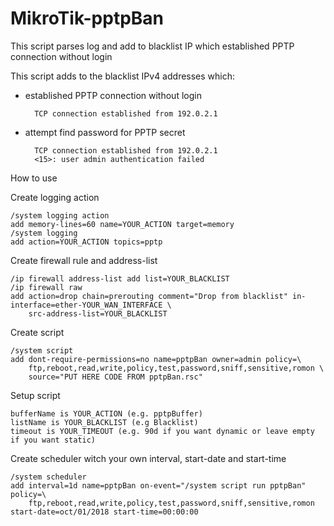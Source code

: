 # MikroTik-pptpBan
This script parses log and add to blacklist IP which established PPTP connection without login 

This script adds to the blacklist IPv4 addresses which:

- established PPTP connection without login
		
		TCP connection established from 192.0.2.1

- attempt find password for PPTP secret

		TCP connection established from 192.0.2.1
		<15>: user admin authentication failed

How to use

Create logging action

	/system logging action
	add memory-lines=60 name=YOUR_ACTION target=memory
	/system logging
	add action=YOUR_ACTION topics=pptp

Create firewall rule and address-list

	/ip firewall address-list add list=YOUR_BLACKLIST
	/ip firewall raw
	add action=drop chain=prerouting comment="Drop from blacklist" in-interface=ether-YOUR_WAN_INTERFACE \
		src-address-list=YOUR_BLACKLIST

Create script

	/system script
	add dont-require-permissions=no name=pptpBan owner=admin policy=\
		ftp,reboot,read,write,policy,test,password,sniff,sensitive,romon \
		source="PUT HERE CODE FROM pptpBan.rsc"

Setup script

	bufferName is YOUR_ACTION (e.g. pptpBuffer)
	listName is YOUR_BLACKLIST (e.g Blacklist)
	timeout is YOUR_TIMEOUT (e.g. 90d if you want dynamic or leave empty if you want static)

Create scheduler witch your own interval, start-date and start-time

	/system scheduler
	add interval=1d name=pptpBan on-event="/system script run pptpBan" policy=\
		ftp,reboot,read,write,policy,test,password,sniff,sensitive,romon start-date=oct/01/2018 start-time=00:00:00


